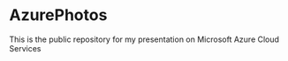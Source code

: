 AzurePhotos
===========

This is the public repository for my presentation on Microsoft Azure Cloud Services
